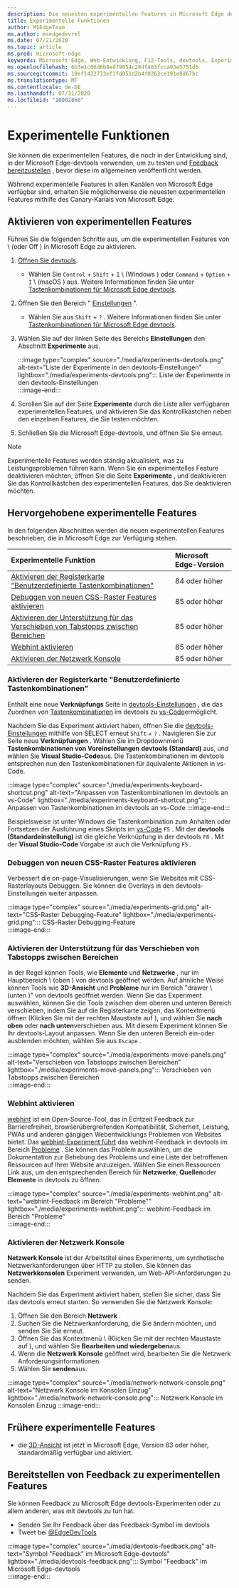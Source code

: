 ```yaml
---
description: Die neuesten experimentellen Features in Microsoft Edge devtools
title: Experimentelle Funktionen
author: MSEdgeTeam
ms.author: msedgedevrel
ms.date: 07/21/2020
ms.topic: article
ms.prod: microsoft-edge
keywords: Microsoft Edge, Web-Entwicklung, F12-Tools, devtools, Experiment
ms.openlocfilehash: 6b3e1c06d6b8ed79054c28df483fcca93e5751d6
ms.sourcegitcommit: 19ef1422733ef1fd051d2b4f0263ce191e8d67bc
ms.translationtype: MT
ms.contentlocale: de-DE
ms.lasthandoff: 07/31/2020
ms.locfileid: "10902860"
---
```

# Experimentelle Funktionen  

Sie können die experimentellen Features, die noch in der Entwicklung sind, in der Microsoft Edge-devtools verwenden, um zu testen und [Feedback bereitzustellen](#providing-feedback-on-experimental-features) , bevor diese im allgemeinen veröffentlicht werden.  

Während experimentelle Features in allen Kanälen von Microsoft Edge verfügbar sind, erhalten Sie möglicherweise die neuesten experimentellen Features mithilfe des Canary-Kanals von Microsoft Edge.  

## Aktivieren von experimentellen Features  

Führen Sie die folgenden Schritte aus, um die experimentellen Features von \ (oder Off \) in Microsoft Edge zu aktivieren.  

1.  [Öffnen Sie devtools][DevtoolsOpen].  
     *   Wählen Sie `Control` + `Shift` + `I` \ (Windows \) oder `Command` + `Option` + `I` \ (macOS \) aus.  Weitere Informationen finden Sie unter [Tastenkombinationen für Microsoft Edge devtools][DevToolsShortcuts].  
1.  Öffnen Sie den Bereich " [Einstellungen][DevToolsCustomizeSettings] ".  
    *   Wählen Sie aus `Shift` + `?` .  Weitere Informationen finden Sie unter [Tastenkombinationen für Microsoft Edge devtools][DevToolsShortcuts].  
1.  Wählen Sie auf der linken Seite des Bereichs **Einstellungen** den Abschnitt **Experimente** aus.  
    
    :::image type="complex" source="./media/experiments-devtools.png" alt-text="Liste der Experimente in den devtools-Einstellungen" lightbox="./media/experiments-devtools.png":::
       Liste der Experimente in den devtools-Einstellungen  
    :::image-end:::  
    
1.  Scrollen Sie auf der Seite **Experimente** durch die Liste aller verfügbaren experimentellen Features, und aktivieren Sie das Kontrollkästchen neben den einzelnen Features, die Sie testen möchten.  
1.  Schließen Sie die Microsoft Edge-devtools, und öffnen Sie Sie erneut.  

> [!NOTE]
> Experimentelle Features werden ständig aktualisiert, was zu Leistungsproblemen führen kann.  Wenn Sie ein experimentelles Feature deaktivieren möchten, öffnen Sie die Seite **Experimente** , und deaktivieren Sie das Kontrollkästchen des experimentellen Features, das Sie deaktivieren möchten.  

## Hervorgehobene experimentelle Features  

In den folgenden Abschnitten werden die neuen experimentellen Features beschrieben, die in Microsoft Edge zur Verfügung stehen.  

| Experimentelle Funktion | Microsoft Edge-Version |  
|:--- |:--- |  
| [Aktivieren der Registerkarte "Benutzerdefinierte Tastenkombinationen"](#enable-custom-keyboard-shortcuts-settings-tab) | 84 oder höher |
| [Debuggen von neuen CSS-Raster Features aktivieren](#enable-new-css-grid-debugging-features) | 85 oder höher |  
| [Aktivieren der Unterstützung für das Verschieben von Tabstopps zwischen Bereichen](#enable-support-to-move-tabs-between-panels) | 85 oder höher |  
| [Webhint aktivieren](#enable-webhint) | 85 oder höher | 
| [Aktivieren der Netzwerk Konsole](#enable-network-console) | 85 oder höher |

### Aktivieren der Registerkarte "Benutzerdefinierte Tastenkombinationen"

Enthält eine neue **Verknüpfungs** Seite in [devtools-Einstellungen][DevToolsCustomizeSettings] , die das Zuordnen von [Tastenkombinationen][DevToolsShortcuts] im devtools zu [vs-Code][VisualstudioCode]ermöglicht.  

Nachdem Sie das Experiment aktiviert haben, öffnen Sie die [devtools-Einstellungen][DevToolsCustomizeSettings] mithilfe von SELECT erneut `Shift` + `?` .  Navigieren Sie zur Seite neue **Verknüpfungen** .  Wählen Sie im Dropdownmenü **Tastenkombinationen von Voreinstellungen** **devtools (Standard)** aus, und wählen Sie **Visual Studio-Code**aus.  Die Tastenkombinationen im devtools entsprechen nun den Tastenkombinationen für äquivalente Aktionen in vs-Code.  

:::image type="complex" source="./media/experiments-keyboard-shortcut.png" alt-text="Anpassen von Tastenkombinationen im devtools an vs-Code" lightbox="./media/experiments-keyboard-shortcut.png":::
   Anpassen von Tastenkombinationen im devtools an vs-Code
:::image-end:::  

Beispielsweise ist unter Windows die Tastenkombination zum Anhalten oder Fortsetzen der Ausführung eines Skripts im [vs-Code][VisualstudioCodeShortcutsKeyboardWindows] `F5` .  Mit der **devtools (Standardeinstellung)** ist die gleiche Verknüpfung in der devtools `F8` .  Mit der **Visual Studio-Code** Vorgabe ist auch die Verknüpfung `F5` .  

### Debuggen von neuen CSS-Raster Features aktivieren  

Verbessert die on-page-Visualisierungen, wenn Sie Websites mit CSS-Rasterlayouts Debuggen.  Sie können die Overlays in den devtools-Einstellungen weiter anpassen.  

:::image type="complex" source="./media/experiments-grid.png" alt-text="CSS-Raster Debugging-Feature" lightbox="./media/experiments-grid.png":::
   CSS-Raster Debugging-Feature  
:::image-end:::  

<!--Available in Microsoft Edge version 85 and later.  -->  

### Aktivieren der Unterstützung für das Verschieben von Tabstopps zwischen Bereichen  

In der Regel können Tools, wie **Elemente** und **Netzwerke** , nur im Hauptbereich \ (oben \) von devtools geöffnet werden.  Auf ähnliche Weise können Tools wie **3D-Ansicht** und **Probleme** nur im Bereich "drawer \ (unten \)" von devtools geöffnet werden.  Wenn Sie das Experiment auswählen, können Sie die Tools zwischen dem oberen und unteren Bereich verschieben, indem Sie auf die Registerkarte zeigen, das Kontextmenü öffnen (Klicken Sie mit der rechten Maustaste auf \), und wählen Sie **nach oben** oder **nach unten**verschieben aus.   Mit diesem Experiment können Sie Ihr devtools-Layout anpassen.  Wenn Sie den unteren Bereich ein-oder ausblenden möchten, wählen Sie aus `Escape` .  

:::image type="complex" source="./media/experiments-move-panels.png" alt-text="Verschieben von Tabstopps zwischen Bereichen" lightbox="./media/experiments-move-panels.png":::
   Verschieben von Tabstopps zwischen Bereichen  
:::image-end:::  

<!--Available in Microsoft Edge version 85 and later.  -->  

### Webhint aktivieren  

[webhint][WebhintMain] ist ein Open-Source-Tool, das in Echtzeit Feedback zur Barrierefreiheit, browserübergreifenden Kompatibilität, Sicherheit, Leistung, PWAs und anderen gängigen Webentwicklungs Problemen von Websites bietet.  Das [webhint-Experiment führt][WebhintMain] das webhint-Feedback in devtools im Bereich [Probleme][DevtoolsIssues] .  Sie können das Problem auswählen, um die Dokumentation zur Behebung des Problems und eine Liste der betroffenen Ressourcen auf Ihrer Website anzuzeigen.  Wählen Sie einen Ressourcen Link aus, um den entsprechenden Bereich für **Netzwerke**, **Quellen**oder **Elemente** in devtools zu öffnen.  

:::image type="complex" source="./media/experiments-webhint.png" alt-text="webhint-Feedback im Bereich "Probleme"" lightbox="./media/experiments-webhint.png":::
   webhint-Feedback im Bereich "Probleme"  
:::image-end:::      

<!--Available in Microsoft Edge version 85 and later.  -->  

### Aktivieren der Netzwerk Konsole

**Netzwerk Konsole** ist der Arbeitstitel eines Experiments, um synthetische Netzwerkanforderungen über HTTP zu stellen.  Sie können das **Netzwerkkonsolen** Experiment verwenden, um Web-API-Anforderungen zu senden.  

Nachdem Sie das Experiment aktiviert haben, stellen Sie sicher, dass Sie das devtools erneut starten. So verwenden Sie die Netzwerk Konsole:
1.  Öffnen Sie den Bereich **Netzwerk** .
1.  Suchen Sie die Netzwerkanforderung, die Sie ändern möchten, und senden Sie Sie erneut.
1.  Öffnen Sie das Kontextmenü \ (Klicken Sie mit der rechten Maustaste auf \), und wählen Sie **Bearbeiten und wiedergeben**aus. 
1.  Wenn die **Netzwerk Konsole** geöffnet wird, bearbeiten Sie die Netzwerk Anforderungsinformationen.
1.  Wählen Sie **senden**aus.  

:::image type="complex" source="./media/network-network-console.png" alt-text="Netzwerk Konsole im Konsolen Einzug" lightbox="./media/network-network-console.png":::
Netzwerk Konsole im Konsolen Einzug
:::image-end::: 

<!--Available in Microsoft Edge version 85 and later.  --> 

## Frühere experimentelle Features  

*   die [3D-Ansicht][Devtools3dViewIndex] ist jetzt in Microsoft Edge, Version 83 oder höher, standardmäßig verfügbar und aktiviert.  

## Bereitstellen von Feedback zu experimentellen Features  

Sie können Feedback zu Microsoft Edge devtools-Experimenten oder zu allem anderen, was mit devtools zu tun hat.  

*   Senden Sie Ihr Feedback über das Feedback-Symbol im devtools  
*   Tweet bei [@EdgeDevTools][TwitterEdgedevtools]  

:::image type="complex" source="./media/devtools-feedback.png" alt-text="Symbol "Feedback" im Microsoft Edge-devtools" lightbox="./media/devtools-feedback.png":::
   Symbol "Feedback" im Microsoft Edge-devtools  
:::image-end:::  

<!-- links -->  

[Devtools3dViewIndex]: ./3d-view/index.md "3D-Ansicht | Microsoft docs"  
[DevtoolsIssues]: ./issues/index.md "Suchen und Beheben von Problemen mit dem Microsoft Edge devtools Issues Tool | Microsoft docs"  
[DevToolsCustomizeSettings]: ./customize/index.md#settings "Einstellungen – anpassen von Microsoft Edge devtools | Microsoft docs"  
[DevToolsShortcuts]: ./shortcuts.md "Microsoft Edge devtools-Tastenkombinationen | Microsoft docs"  
[DevtoolsOpen]: ./open.md "Öffnen Sie Microsoft Edge devtools | Microsoft docs"  

[TwitterEdgedevtools]: https://www.twitter.com/EdgeDevTools "Microsoft Edge-devtools | Twitter"  

[VisualstudioCode]: https://code.visualstudio.com "Visual Studio-Code"  
[VisualstudioCodeShortcutsKeyboardWindows]: https://code.visualstudio.com/shortcuts/keyboard-shortcuts-windows.pdf "Visual Studio-Code Tastenkombinationen für Windows | Visual Studio-Code"  

[WebhintMain]: https://webhint.io "webhint" 
